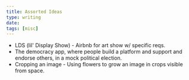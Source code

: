 ```yaml
---
title: Assorted Ideas
type: writing
date:
tags: [misc]
---
```


* LDS (lil' Display Show) - Airbnb for art show w/ specific reqs.
* The democracy app, where people build a platform and support and endorse others, in a mock political election.
* Cropping an image - Using flowers to grow an image in crops visible from space.
